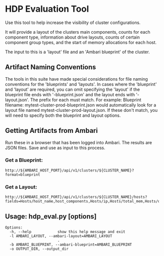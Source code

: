 # HDP Evaluation Tool

Use this tool to help increase the visibility of cluster configurations. 

It will provide a layout of the clusters main components, counts for each component type, information about drive layouts, counts of certain component group types, and the start of memory allocations for each host.

The input to this is a 'layout' file and an 'Ambari blueprint' of the cluster.


## Artifact Naming Conventions

The tools in this suite have made special considerations for file naming conventions for the 'blueprints' and 'layouts'.  In cases where the 'blueprint' and 'layout' are required, you can omit specifying the 'layout' if the blueprint file ends with '-blueprint.json' and the layout ends with '-layout.json'.  The prefix for each must match.  For example: Blueprint filename: mytest-cluster-prod-blueprint.json would automatically look for a layout file named mytest-cluster-prod-layout.json.  If these don't match, you will need to specify both the blueprint and layout options.

## Getting Artifacts from Ambari

Run these in a browser that has been logged into Ambari.  The results are JSON files.  Save and use as input to this process.

### Get a Blueprint:
```
http://${AMBARI_HOST_PORT}/api/v1/clusters/${CLUSTER_NAME}?format=blueprint
```

### Get a Layout:
```
http://${AMBARI_HOST_PORT}/api/v1/clusters/${CLUSTER_NAME}/hosts?fields=Hosts/host_name,host_components,Hosts/ip,Hosts/total_mem,Hosts/os_arch,Hosts/os_type,Hosts/rack_info,Hosts/cpu_count,Hosts/disk_info,metrics/disk,Hosts/ph_cpu_count
```

## Usage: hdp_eval.py [options]

```
Options:
  -h, --help            show this help message and exit
  -l AMBARI_LAYOUT, --ambari-layout=AMBARI_LAYOUT
                        .
  -b AMBARI_BLUEPRINT, --ambari-blueprint=AMBARI_BLUEPRINT
  -o OUTPUT_DIR, --output_dir
```
